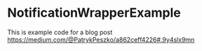 # NotificationWrapperExample
This is example code for a blog post https://medium.com/@PatrykPeszko/a862ceff4226#.9y4slx9mn
